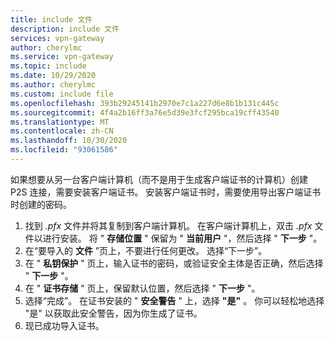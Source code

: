 ```yaml
---
title: include 文件
description: include 文件
services: vpn-gateway
author: cherylmc
ms.service: vpn-gateway
ms.topic: include
ms.date: 10/29/2020
ms.author: cherylmc
ms.custom: include file
ms.openlocfilehash: 393b29245141b2970e7c1a227d6e8b1b131c445c
ms.sourcegitcommit: 4f4a2b16ff3a76e5d39e3fcf295bca19cff43540
ms.translationtype: MT
ms.contentlocale: zh-CN
ms.lasthandoff: 10/30/2020
ms.locfileid: "93061586"
---
```

如果想要从另一台客户端计算机（而不是用于生成客户端证书的计算机）创建 P2S 连接，需要安装客户端证书。 安装客户端证书时，需要使用导出客户端证书时创建的密码。

1. 找到 *.pfx* 文件并将其复制到客户端计算机。 在客户端计算机上，双击 *.pfx* 文件以进行安装。 将 " **存储位置** " 保留为 " **当前用户** "，然后选择 " **下一步** "。
1. 在“要导入的 **文件** ”页上，不要进行任何更改。 选择“下一步”。
1. 在 " **私钥保护** " 页上，输入证书的密码，或验证安全主体是否正确，然后选择 " **下一步** "。
1. 在 " **证书存储** " 页上，保留默认位置，然后选择 " **下一步** "。
1. 选择“完成”。 在证书安装的 " **安全警告** " 上，选择 **"是"** 。 你可以轻松地选择 "是" 以获取此安全警告，因为你生成了证书。
1. 现已成功导入证书。

